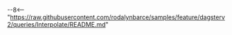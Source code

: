 --8<-- "https://raw.githubusercontent.com/rodalynbarce/samples/feature/dagsterv2/queries/Interpolate/README.md"